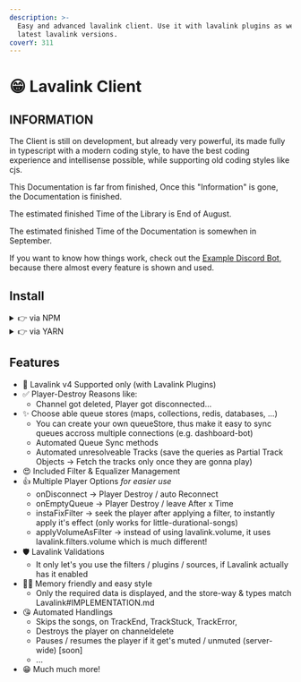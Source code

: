 ```yaml
---
description: >-
  Easy and advanced lavalink client. Use it with lavalink plugins as well as
  latest lavalink versions.
coverY: 311
---
```


# 😁 Lavalink Client

## INFORMATION

The Client is still on development, but already very powerful, its made fully in typescript with a modern coding style, to have the best coding experience and intellisense possible, while supporting old coding styles like cjs.

This Documentation is far from finished, Once this "Information" is gone, the Documentation is finished.&#x20;

The estimated finished Time of the Library is End of August.

The estimated finished Time of the Documentation is somewhen in September.

If you want to know how things work, check out the [Example Discord Bot](basics/example-discord-bot.md), because there almost every feature is shown and used.

## Install

<details>

<summary>👉 via NPM</summary>

```bash
npm install --save lavalink-client
```


Dev Version: (Current)

```bash
npm install tomato6966/lavalink-client
```

</details>

<details>

<summary>👉 via YARN</summary>

```bash
yarn add lavalink-client
```

Dev Version: (Current)

```bash
yarn add tomato6966/lavalink-client
```

</details>

## Features

* 💯 Lavalink v4 Supported only (with Lavalink Plugins)
* ✅ Player-Destroy Reasons like:
  * Channel got deleted, Player got disconnected...
* ✨ Choose able queue stores (maps, collections, redis, databases, ...)
  * You can create your own queueStore, thus make it easy to sync queues accross multiple connections (e.g. dashboard-bot)
  * Automated Queue Sync methods
  * Automated unresolveable Tracks (save the queries as Partial Track Objects -> Fetch the tracks only once they are gonna play)
* 😍 Included Filter & Equalizer Management
* 👍 Multiple Player Options _for easier use_
  * onDisconnect -> Player Destroy / auto Reconnect
  * onEmptyQueue -> Player Destroy / leave After x Time
  * instaFixFilter -> seek the player after applying a filter, to instantly apply it's effect (only works for little-durational-songs)
  * applyVolumeAsFilter -> instead of using lavalink.volume, it uses lavalink.filters.volume which is much different!
* 🛡️ Lavalink Validations
  * It only let's you use the filters / plugins / sources, if Lavalink actually has it enabled
* 🧑‍💻 Memory friendly and easy style
  * Only the required data is displayed, and the store-way & types match Lavalink#IMPLEMENTATION.md
* 😘 Automated Handlings
  * Skips the songs, on TrackEnd, TrackStuck, TrackError,
  * Destroys the player on channeldelete
  * Pauses / resumes the player if it get's muted / unmuted (server-wide) \[soon]
  * ...
* 😁 Much much more!

